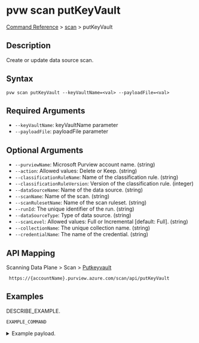 # pvw scan putKeyVault
[Command Reference](../../../README.md#command-reference) > [scan](./main.md) > putKeyVault

## Description
Create or update data source scan.

## Syntax
```
pvw scan putKeyVault --keyVaultName=<val> --payloadFile=<val>
```

## Required Arguments
- `--keyVaultName`: keyVaultName parameter
- `--payloadFile`: payloadFile parameter

## Optional Arguments
- `--purviewName`: Microsoft Purview account name. (string)
- `--action`: Allowed values: Delete or Keep. (string)
- `--classificationRuleName`: Name of the classification rule. (string)
- `--classificationRuleVersion`: Version of the classification rule. (integer)
- `--dataSourceName`: Name of the data source. (string)
- `--scanName`: Name of the scan. (string)
- `--scanRulesetName`: Name of the scan ruleset. (string)
- `--runId`: The unique identifier of the run. (string)
- `--dataSourceType`: Type of data source. (string)
- `--scanLevel`: Allowed values: Full or Incremental [default: Full]. (string)
- `--collectionName`: The unique collection name. (string)
- `--credentialName`: The name of the credential. (string)

## API Mapping
Scanning Data Plane > Scan > [Putkeyvault]()
```
 https://{accountName}.purview.azure.com/scan/api/putKeyVault
```

## Examples
DESCRIBE_EXAMPLE.
```powershell
EXAMPLE_COMMAND
```
<details><summary>Example payload.</summary>
<p>

```json
PASTE_JSON_HERE
```
</p>
</details>